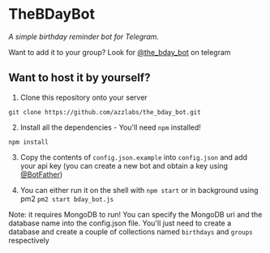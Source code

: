 # TheBDayBot
_A simple birthday reminder bot for Telegram._

Want to add it to your group?
Look for [@the_bday_bot](http://t.me/the_bday_bot) on telegram

## Want to host it by yourself?
1. Clone this repository onto your server
```
git clone https://github.com/azzlabs/the_bday_bot.git
```

2. Install all the dependencies - You'll need `npm` installed!
```
npm install
```

3. Copy the contents of `config.json.example` into `config.json` and add your api key (you can create a new bot and obtain a key using [@BotFather](http://t.me/BotFather))

4. You can either run it on the shell with `npm start` or in background using pm2 `pm2 start bday_bot.js`

Note: it requires MongoDB to run! You can specify the MongoDB uri and the database name into the config.json file. You'll just need to create a database and create a couple of collections named `birthdays` and `groups` respectively
